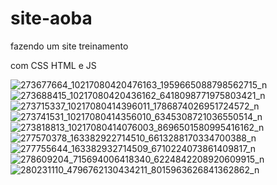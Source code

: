 # site-aoba
fazendo um site treinamento

com CSS HTML e JS

![273677664_10217080420476163_1959665088798562715_n](https://user-images.githubusercontent.com/18168327/168488353-04d621c1-298d-47aa-9946-2168a112178c.jpg)
![273688415_10217080420436162_6418098771975803421_n](https://user-images.githubusercontent.com/18168327/168488354-8cc81133-1c45-4894-8c14-343a026bdca3.jpg)
![273715337_10217080414396011_1786874026951724572_n](https://user-images.githubusercontent.com/18168327/168488355-8de87e59-c066-4c14-b353-3e73d307dfef.jpg)
![273741531_10217080414356010_6345308721036550514_n](https://user-images.githubusercontent.com/18168327/168488356-69b387b5-4298-4404-8ebc-92fa87741b43.jpg)
![273818813_10217080414076003_8696501580995416162_n](https://user-images.githubusercontent.com/18168327/168488357-6afaf33e-a077-46f2-9078-c88e74a23d86.jpg)
![277570378_163382922714510_6613288170334700388_n](https://user-images.githubusercontent.com/18168327/168488358-a8df7c34-de57-452c-8d14-000c902de401.jpg)
![277755644_163382932714509_6710224073861409817_n](https://user-images.githubusercontent.com/18168327/168488359-901f5780-f5bb-4882-9652-083d47618f5d.jpg)
![278609204_715694006418340_6224842208920609915_n](https://user-images.githubusercontent.com/18168327/168488360-076bea44-a8a1-4146-959d-9b7935f8ad9a.png)
![280231110_4796762130434211_8015963626841362862_n](https://user-images.githubusercontent.com/18168327/168488361-61de95fa-f89f-4c5e-b4c1-9ac83d83b56c.png)

